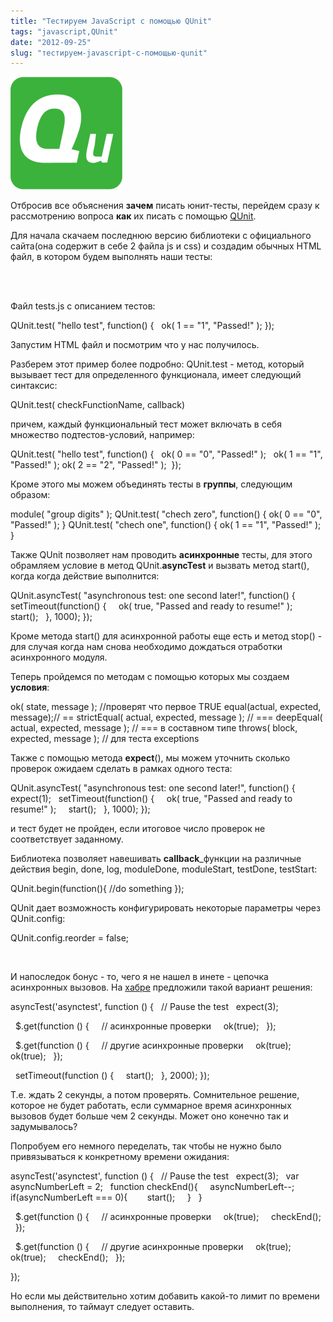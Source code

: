 ```yaml
---
title: "Тестируем JavaScript c помощью QUnit"
tags: "javascript,QUnit"
date: "2012-09-25"
slug: "тестируем-javascript-c-помощью-qunit"
---
```


![](images/qunit_logo.png "qunit_logo")

Отбросив все объяснения **зачем** писать юнит-тесты, перейдем сразу к рассмотрению вопроса **как** их писать с помощью [QUnit](https://qunitjs.com).

Для начала скачаем последнюю версию библиотеки с официального сайта(она содержит в себе 2 файла js и css) и создадим обычных HTML файл, в котором будем выполнять наши тесты:

<!DOCTYPE html>
<html>
<head>
  <meta charset="utf-8">
  <title>QUnit Example</title>
  <link rel="stylesheet" href="qunit.css">
</head>
<body>
  <div id="qunit"></div>
  <script src="qunit.js"></script>
  <script src="tests.js"></script>
</body>
</html>

Файл tests.js с описанием тестов:

QUnit.test( "hello test", function() {
  ok( 1 == "1", "Passed!" );
});

Запустим HTML файл и посмотрим что у нас получилось.

Разберем этот пример более подробно: QUnit.test - метод, который вызывает тест для определенного функционала, имеет следующий синтаксис:

QUnit.test( checkFunctionName, callback)

причем, каждый функциональный тест может включать в себя множество подтестов-условий, например:

QUnit.test( "hello test", function() {
  ok( 0 == "0", "Passed!" );
  ok( 1 == "1", "Passed!" );
  ok( 2 == "2", "Passed!" );
 });

Кроме этого мы можем объединять тесты в **группы**, следующим образом:

module( "group digits" );
QUnit.test( "chech zero", function() {
    ok( 0 == "0", "Passed!" );
}
QUnit.test( "chech one", function() {
    ok( 1 == "1", "Passed!" );
}

Также QUnit позволяет нам проводить **асинхронные** тесты, для этого обрамляем условие в метод QUnit.**asyncTest** и вызвать метод start(), когда когда действие выполнится:

QUnit.asyncTest( "asynchronous test: one second later!", function() {
  setTimeout(function() {
    ok( true, "Passed and ready to resume!" );
    start();
  }, 1000);
});

Кроме метода start() для асинхронной работы еще есть и метод stop() - для случая когда нам снова необходимо дождаться отработки асинхронного модуля.

Теперь пройдемся по методам с помощью которых мы создаем **условия**:

ok( state, message ); //проверят что первое TRUE
equal(actual, expected, message);// ==
strictEqual( actual, expected, message ); // ===
deepEqual( actual, expected, message ); // === в составном типе
throws( block, expected, message ); // для теста exceptions

Также с помощью метода **expect**(), мы можем уточнить сколько проверок ожидаем сделать в рамках одного теста:

QUnit.asyncTest( "asynchronous test: one second later!", function() {
  expect(1);
  setTimeout(function() {
    ok( true, "Passed and ready to resume!" );
    start();
  }, 1000);
});

и тест будет не пройден, если итоговое число проверок не соответствует заданному.

Библиотека позволяет навешивать **callback**_функции на различные действия begin, done, log, moduleDone, moduleStart, testDone, testStart:

QUnit.begin(function(){ //do something });

QUnit дает возможность конфигурировать некоторые параметры через QUnit.config:

QUnit.config.reorder = false;

 

И напоследок бонус - то, чего я не нашел в инете - цепочка асинхронных вызовов. На [хабре](https://habrahabr.ru/post/83170/) предложили такой вариант решения:

asyncTest('asynctest', function () {
  // Pause the test
  expect(3);

  $.get(function () {
    // асинхронные проверки
    ok(true);
  });

  $.get(function () {
    // другие асинхронные проверки
    ok(true);
    ok(true);
  });

  setTimeout(function () {
    start();
  }, 2000);
});

Т.е. ждать 2 секунды, а потом проверять. Сомнительное решение, которое не будет работать, если суммарное время асинхронных вызовов будет больше чем 2 секунды. Может оно конечно так и задумывалось?

Попробуем его немного переделать, так чтобы не нужно было привязываться к конкретному времени ожидания:

asyncTest('asynctest', function () {
  // Pause the test
  expect(3);
  var asyncNumberLeft = 2;
  function checkEnd(){
    asyncNumberLeft--;
    if(asyncNumberLeft === 0){
       start();
    }
  }

  $.get(function () {
    // асинхронные проверки
    ok(true);
    checkEnd();
  });

  $.get(function () {
    // другие асинхронные проверки
    ok(true);
    ok(true);
    checkEnd();
  });

});

Но если мы действительно хотим добавить какой-то лимит по времени выполнения, то таймаут следует оставить.
